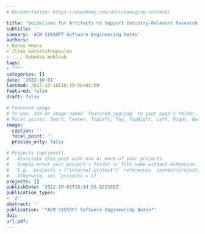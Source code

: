 ```yaml
---
# Documentation: https://wowchemy.com/docs/managing-content/

title: 'Guidelines for Artifacts to Support Industry-Relevant Research on Self-Adaptation'
subtitle: ''
summary: 'ACM SIGSOFT Software Engineering Notes'
authors:
- Danny Weyns
- Ilias Gerostathopoulos
- ..., Rebekka Wohlrab
tags:
- '""'
categories: []
date: '2022-10-01'
lastmod: 2022-10-18T16:19:56+01:00
featured: false
draft: false

# Featured image
# To use, add an image named `featured.jpg/png` to your page's folder.
# Focal points: Smart, Center, TopLeft, Top, TopRight, Left, Right, BottomLeft, Bottom, BottomRight.
image:
  caption: ''
  focal_point: ''
  preview_only: false

# Projects (optional).
#   Associate this post with one or more of your projects.
#   Simply enter your project's folder or file name without extension.
#   E.g. `projects = ["internal-project"]` references `content/project/deep-learning/index.md`.
#   Otherwise, set `projects = []`.
projects: []
publishDate: '2022-10-01T15:34:53.822385Z'
publication_types:
- '2'
abstract: ''
publication: '*ACM SIGSOFT Software Engineering Notes*'
doi:
url_pdf: 
---
```

